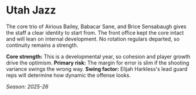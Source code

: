 # Utah Jazz

The core trio of Airious Bailey, Babacar Sane, and Brice Sensabaugh gives the staff a clear identity to start from.
The front office kept the core intact and will lean on internal development.
No rotation regulars departed, so continuity remains a strength.

**Core strength:** This is a developmental year, so cohesion and player growth drive the optimism.
**Primary risk:** The margin for error is slim if the shooting variance swings the wrong way.
**Swing factor:** Elijah Harkless's lead guard reps will determine how dynamic the offense looks.

_Season: 2025-26_
